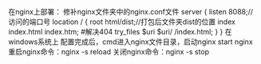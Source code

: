 在nginx上部署：
修补nginx文件夹中的nginx.conf文件
server {
    listen 8088;//访问的端口号
    location / {
        root  html/dist;//打包后文件夹dist的位置
        index index.html index.htm;
        #解决404
        try_files $uri $uri/ /index.html;
    }
}
在windows系统上
配置完成后，cmd进入nginx文件目录，启动nginx
start nginx
重启nginx命令：nginx -s reload
关闭nginx命令：nginx -s stop










































